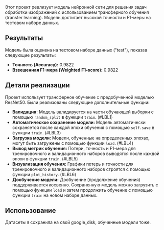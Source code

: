 Этот проект реализует модель нейронной сети для решения задач обработки изображений с использованием трансферного обучения (transfer learning). Модель достигает высокой точности и F1-меры на тестовом наборе данных.


## Результаты

Модель была оценена на тестовом наборе данных ("test"), показав следующие результаты:

* **Точность (Accuracy):** 0.9822
* **Взвешенная F1-мера (Weighted F1-score):** 0.9822


## Детали реализации

Проект использует трансферное обучение с предобученной моделью ResNet50. Были реализованы следующие дополнительные функции:

* **Валидация:** Модель валидируется на части обучающей выборки с помощью `random_split` в функции `train`. (#LBL1)
* **Автоматическое сохранение модели:** Модель автоматически сохраняется после каждой эпохи обучения с помощью `self.save` в функции `train`. (#LBL3)
* **Загрузка модели:** Модели, обученные на определенных эпохах, могут быть загружены с помощью функции `load`. (#LBL4)
* **Вывод метрик обучения:** Потери, точность и F1-мера для тренировочного и валидационного наборов выводятся после каждой эпохи в функции `train`. (#LBL5)
* **Визуализация обучения:** Графики потерь и точности для тренировочного и валидационного наборов строятся с помощью функции `plot_history`. (#LBL6)
* **Дообучение модели:** Дообучение (продолжение обучения) поддерживается косвенно. Сохраненную модель можно загрузить с помощью функции `load` и затем продолжить обучение с помощью функции `train` на новом наборе данных.


## Использование
Датасеты я сохранила на свой google_disk, обученные модели тоже.
